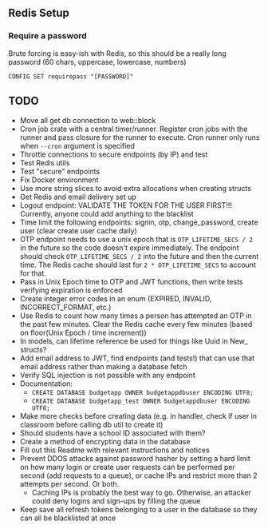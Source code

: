 ## Redis Setup

### Require a password

Brute forcing is easy-ish with Redis, so this should be a really long password (60 chars, uppercase, lowercase, numbers)
```
CONFIG SET requirepass "[PASSWORD]"
```

## TODO

* Move all get db connection to web::block
* Cron job crate with a central timer/runner. Register cron jobs with the runner and pass closure for the runner to execute. Cron runner only runs when `--cron` argument is specified
* Throttle connections to secure endpoints (by IP) and test
* Test Redis utils
* Test "secure" endpoints
* Fix Docker environment
* Use more string slices to avoid extra allocations when creating structs
* Get Redis and email delivery set up
* Logout endpoint: VALIDATE THE TOKEN FOR THE USER FIRST!!! Currently, anyone could add anything to the blacklist
* Time limit the following endpoints: signin, otp, change_password, create user (clear create user cache daily)
* OTP endpoint needs to use a unix epoch that is `OTP_LIFETIME_SECS / 2` in the future so the code doesn't expire immediately. The endpoint should check `OTP_LIFETIME_SECS / 2` into the future and then the current time. The Redis cache should last for `2 * OTP_LIFETIME_SECS` to account for that.
* Pass in Unix Epoch time to OTP and JWT functions, then write tests verifying expiration is enforced
* Create integer error codes in an enum (EXPIRED, INVALID, INCORRECT_FORMAT, etc.)
* Use Redis to count how many times a person has attempted an OTP in the past few minutes. Clear the Redis cache every few minutes (based on floor(Unix Epoch / time increment))
* In models, can lifetime reference be used for things like Uuid in New_ structs?
* Add email address to JWT, find endpoints (and tests!) that can use that email address rather than making a database fetch
* Verify SQL injection is not possible with any endpoint
* Documentation:
  * `CREATE DATABASE budgetapp OWNER budgetappdbuser ENCODING UTF8;`
  * `CREATE DATABASE budgetapp_test OWNER budgetappdbuser ENCODING UTF8;`
* Make more checks before creating data (e.g. in handler, check if user in classroom before calling db util to create it)
* Should students have a school ID associated with them?
* Create a method of encrypting data in the database
* Fill out this Readme with relevant instructions and notices
* Prevent DDOS attacks against password hasher by setting a hard limit on how many login or create user requests can be performed per second (add requests to a queue), or cache IPs and restrict more than 2 attempts per second. Or both.
  * Caching IPs is probably the best way to go. Otherwise, an attacker could deny logins and sign-ups by filling the queue
* Keep save all refresh tokens belonging to a user in the database so they can all be blacklisted at once